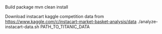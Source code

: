 Build package
mvn clean install

Download instacart kaggle competition data from https://www.kaggle.com/c/instacart-market-basket-analysis/data
./analyze-instacart-data.sh PATH_TO_TITANIC_DATA